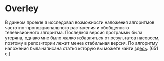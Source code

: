 # Overley
В данном проекте я исследовал возможности наложения алгоритмов частотно-пропорционального растяжения и обобщенного телевизионного алгоритма. Последняя версия программы была утеряна, однако мне было жалко избавляться от результатов насовсем, поэтому в репозитории лежит менее стабильная версия.
По алгоритму наложения была написана статья которую вы можете найти [здесь](https://www.ystu.ru/files/74%20%D0%9D%D0%A2%D0%9A%20%D1%87%D0%B0%D1%81%D1%82%D1%8C%201.pdf). (651 c.)
